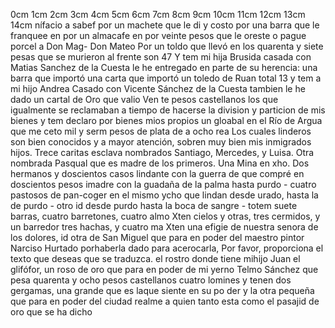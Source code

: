 0cm 1cm 2cm 3cm 4cm 5cm 6cm 7cm 8cm 9cm 10cm 11cm 12cm 13cm 14cm
nífacio a sabef
por un machete que le di y costo
por una barra que le franquee en
por un almacafe en
por veinte pesos que le oreste o pague porcel a Don Mag-
Don Mateo
Por un toldo que llevó en
los quarenta y siete pesas que se murieron al frente son 47
Y tem mi hija Brusida casada con Matias Sanchez de la Cuesta le he entregado en parte de su herencia: una barra que importó
una carta que importó un toledo de Ruan total 13 y tem a mi hijo Andrea Casado con Vicente Sánchez de la Cuesta tambien le he dado un cartal de Oro que valio Ven
te pesos castellanos los que igualmente se reclamaban a
tiempo de hacerse la division y particion de mis bienes
y tem declaro por bienes mios propios un gloabal en el
Río de Argua que me ceto mil y serm pesos de plata de a ocho rea
Los cuales linderos son bien conocidos y a mayor atención, sobren muy bien mis inmigrados hijos. Trece caritas esclava nombrados Santiago, Mercedes, y Luisa. Otra nombrada Pasqual que es madre de los primeros. Una Mina en xho. Dos hermanos y doscientos casos lindante con la guerra de
que compré en doscientos pesos imadre con la guadaña de la palma hasta purdo - cuatro pastosos de pan-coger en el mismo ycho que lindan desde urado, hasta la de purdo - otro id desde purdo hasta la boca de sangre - totem suete barras, cuatro barretones, cuatro almo
Xten cielos y otras, tres cermidos, y un barredor tres hachas, y cuatro ma
Xten una efigie de nuestra senora de los dolores, id otra de San Miguel que para en poder del maestro pintor Narciso Hurtado porhaberla dado para acerocarla,
Por favor, proporciona el texto que deseas que se traduzca.
el rostro donde tiene mihijo Juan el glifófor, un roso de oro que para en poder de mi yerno Telmo Sánchez que pesa quarenta y ocho pesos castellanos cuatro lomines y tenen dos gergamas, una grande que es laque siente en su po
der y la otra pequeña que para en poder del ciudad realme a quien tanto esta como el pasajid de oro que se ha dicho